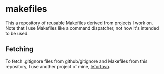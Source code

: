 # makefiles

This a repository of reusable Makefiles derived from projects I work on. Note that I use Makefiles like a command dispatcher, not how it's intended to be used.

## Fetching

To fetch .gitignore files from github/gitignore and Makefiles from this repository, I use another project of mine, [lefortovo](https://github.com/bitemyapp/lefortovo).
